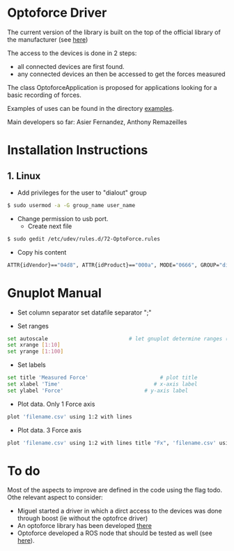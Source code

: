 # Optoforce Driver
The current version of the library is built on the top of the official library of the manufacturer (see [here](http://optoforce.com/support/))

The access to the devices is done in 2 steps:

* all connected devices are first found.
* any connected devices an then be accessed to get the forces measured 

The class OptoforceApplication is proposed for applications looking for a basic recording of forces.

Examples of uses can be found in the directory [examples](examples).

Main developers so far: Asier Fernandez, Anthony Remazeilles


# Installation Instructions

## 1. Linux
- Add privileges for the user to "dialout" group
```bash
$ sudo usermod -a -G group_name user_name
```
- Change permission to usb port.
  * Create next file
```bash
$ sudo gedit /etc/udev/rules.d/72-OptoForce.rules
```
  * Copy his content
```bash
ATTR{idVendor}=="04d8", ATTR{idProduct}=="000a", MODE="0666", GROUP="dialout"
```

# Gnuplot Manual

- Set column separator
set datafile separator ";"

- Set ranges
```bash
set autoscale                          # let gnuplot determine ranges (default)
set xrange [1:10]
set yrange [1:100]
```

- Set labels
```bash
set title 'Measured Force'                       # plot title
set xlabel 'Time'                              # x-axis label
set ylabel 'Force'                          # y-axis label
```

- Plot data. Only 1 Force axis
```bash
plot 'filename.csv' using 1:2 with lines
```

- Plot data. 3 Force axis
```bash
plot 'filename.csv' using 1:2 with lines title "Fx", 'filename.csv' using 1:3 with lines title "Fz", 'filename.csv' using 1:4 with lines title "Fz" 
```

# To do
Most of the aspects to improve are defined in the code using the flag todo.
Othe relevant aspect to consider:

* Miguel started a driver in which a dirct access to the devices was done through boost (ie without the optofrce driver)
* An optoforce library has been developed [there](https://github.com/ethz-asl/liboptoforce)
* Optoforce developed a ROS node that should be tested as well (see [here](http://optoforce.com/support/)).
